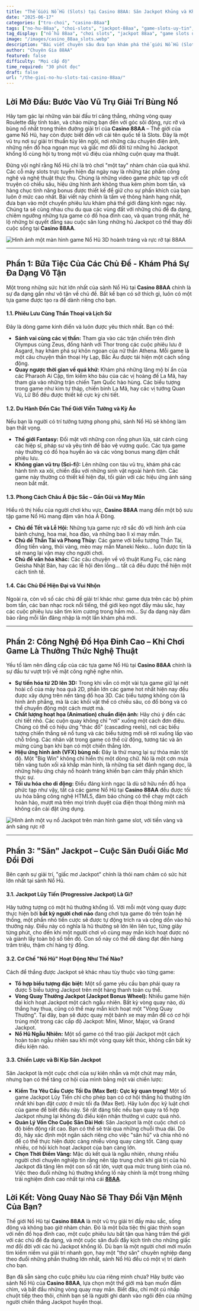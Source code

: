```yaml
---
title: "Thế Giới Nổ Hũ (Slots) tại Casino 88AA: Săn Jackpot Khủng và Khám Phá Các Tựa Game Đồ Họa Đỉnh Cao"
date: "2025-06-17"
categories: ["tro-choi", "casino-88aa"]
tags: ["no-hu-88aa", "choi-slots", "jackpot-88aa", "game-slots-uy-tin", "huong-dan-no-hu", "casino-online", "quay-hu"]
tag_display: ["nổ hũ 88aa", "chơi slots", "jackpot 88aa", "game slots uy tín", "hướng dẫn nổ hũ", "casino online", "quay hũ"]
image: "/images/casino_88aa_slots.webp"
description: "Bài viết chuyên sâu đưa bạn khám phá thế giới Nổ Hũ (Slots) tại Casino 88AA. Phân tích các chủ đề game đa dạng, chất lượng đồ họa đỉnh cao và cung cấp bí kíp để săn những hũ Jackpot khổng lồ."
author: "Chuyên Gia 88AA"
featured: false
difficulty: "Mọi cấp độ"
time_required: "30 phút đọc"
draft: false
url: "/the-gioi-no-hu-slots-tai-casino-88aa/"
---
```


## Lời Mở Đầu: Bước Vào Vũ Trụ Giải Trí Bùng Nổ

Hãy tạm gác lại những ván bài đấu trí căng thẳng, những vòng quay Roulette đầy tính toán, và chào mừng bạn đến với góc sôi động, rực rỡ và bùng nổ nhất trong thiên đường giải trí của **Casino 88AA** – Thế giới của game Nổ Hũ, hay còn được biết đến với cái tên quốc tế là Slots. Đây là một vũ trụ nơi sự giải trí thuần túy lên ngôi, nơi những câu chuyện điện ảnh, những nền đồ họa ngoạn mục và giấc mơ đổi đời từ những hũ Jackpot khổng lồ cùng hội tụ trong một vũ điệu của những cuộn quay ma thuật.

Đừng vội nghĩ rằng Nổ Hũ chỉ là trò chơi "một tay" nhàm chán của quá khứ. Các cỗ máy slots trực tuyến hiện đại ngày nay là những tác phẩm công nghệ và nghệ thuật thực thụ. Chúng là những video game phức tạp với cốt truyện có chiều sâu, hiệu ứng hình ảnh không thua kém phim bom tấn, và hàng chục tính năng bonus được thiết kế để giữ cho sự phấn khích của bạn luôn ở mức cao nhất. Bài viết này chính là tấm vé thông hành hạng nhất, đưa bạn vào một chuyến phiêu lưu khám phá thế giới đáng kinh ngạc này. Chúng ta sẽ cùng nhau chu du qua các vùng đất với những chủ đề đa dạng, chiêm ngưỡng những tựa game có đồ họa đỉnh cao, và quan trọng nhất, hé lộ những bí quyết đằng sau cuộc săn lùng những hũ Jackpot có thể thay đổi cuộc sống tại **Casino 88AA**.

![Hình ảnh một màn hình game Nổ Hũ 3D hoành tráng và rực rỡ tại 88AA](/images/casino_88aa_slots.webp)

---

## Phần 1: Bữa Tiệc Của Các Chủ Đề - Khám Phá Sự Đa Dạng Vô Tận

Một trong những sức hút lớn nhất của sảnh Nổ Hũ tại **Casino 88AA** chính là sự đa dạng gần như vô tận về chủ đề. Bất kể bạn có sở thích gì, luôn có một tựa game được tạo ra để dành riêng cho bạn.

#### **1.1. Phiêu Lưu Cùng Thần Thoại và Lịch Sử**
Đây là dòng game kinh điển và luôn được yêu thích nhất. Bạn có thể:
* **Sánh vai cùng các vị thần:** Tham gia vào các trận chiến trên đỉnh Olympus cùng Zeus, đồng hành với Thor trong các cuộc phiêu lưu ở Asgard, hay khám phá sự khôn ngoan của nữ thần Athena. Mỗi game là một câu chuyện thần thoại Hy Lạp, Bắc Âu được tái hiện một cách sống động.
* **Quay ngược thời gian về quá khứ:** Khám phá những lăng mộ bí ẩn của các Pharaoh Ai Cập, tìm kiếm kho báu của các vị hoàng đế La Mã, hay tham gia vào những trận chiến Tam Quốc hào hùng. Các biểu tượng trong game như kim tự tháp, chiến binh La Mã, hay các vị tướng Quan Vũ, Lữ Bố đều được thiết kế cực kỳ chi tiết.

#### **1.2. Du Hành Đến Các Thế Giới Viễn Tưởng và Kỳ Ảo**
Nếu bạn là người có trí tưởng tượng phong phú, sảnh Nổ Hũ sẽ không làm bạn thất vọng.
* **Thế giới Fantasy:** Đối mặt với những con rồng phun lửa, sát cánh cùng các hiệp sĩ, pháp sư và yêu tinh để bảo vệ vương quốc. Các tựa game này thường có đồ họa huyền ảo và các vòng bonus mang đậm chất phiêu lưu.
* **Không gian vũ trụ (Sci-fi):** Lên những con tàu vũ trụ, khám phá các hành tinh xa xôi, chiến đấu với những sinh vật ngoài hành tinh. Các game này thường có thiết kế hiện đại, tối giản với các hiệu ứng ánh sáng neon bắt mắt.

#### **1.3. Phong Cách Châu Á Đặc Sắc – Gần Gũi và May Mắn**
Hiểu rõ thị hiếu của người chơi khu vực, **Casino 88AA** mang đến một bộ sưu tập game Nổ Hũ mang đậm văn hóa Á Đông.
* **Chủ đề Tết và Lễ Hội:** Những tựa game rực rỡ sắc đỏ với hình ảnh của bánh chưng, hoa mai, hoa đào, và những bao lì xì may mắn.
* **Chủ đề Thần Tài và Phong Thủy:** Các game với biểu tượng Thần Tài, đồng tiền vàng, thỏi vàng, mèo may mắn Maneki Neko... luôn được tin là sẽ mang lại vận may cho người chơi.
* **Chủ đề văn hóa khác:** Các câu chuyện về võ thuật Kung Fu, các nàng Geisha Nhật Bản, hay các lễ hội đèn lồng... tất cả đều được thể hiện một cách tinh tế.

#### **1.4. Các Chủ Đề Hiện Đại và Vui Nhộn**
Ngoài ra, còn vô số các chủ đề giải trí khác như: game dựa trên các bộ phim bom tấn, các ban nhạc rock nổi tiếng, thế giới kẹo ngọt đầy màu sắc, hay các cuộc phiêu lưu săn tìm kim cương trong hầm mỏ... Sự đa dạng này đảm bảo rằng mỗi lần đăng nhập là một lần khám phá mới.

---

## Phần 2: Công Nghệ Đồ Họa Đỉnh Cao – Khi Chơi Game Là Thưởng Thức Nghệ Thuật

Yếu tố làm nên đẳng cấp của các tựa game Nổ Hũ tại **Casino 88AA** chính là sự đầu tư vượt trội về mặt công nghệ nghe nhìn.

* **Sự tiến hóa từ 2D lên 3D:** Trong khi vẫn có một vài tựa game giữ lại nét hoài cổ của máy hoa quả 2D, phần lớn các game hot nhất hiện nay đều được xây dựng trên nền tảng đồ họa 3D. Các biểu tượng không còn là hình ảnh phẳng, mà là các khối vật thể có chiều sâu, có đổ bóng và có thể chuyển động một cách mượt mà.
* **Chất lượng hoạt họa (Animation) chuẩn điện ảnh:** Hãy chú ý đến các chi tiết nhỏ. Các cuộn quay không chỉ "rơi" xuống một cách đơn điệu. Chúng có thể có hiệu ứng "thác đổ" (cascading reels), nơi các biểu tượng chiến thắng sẽ nổ tung và các biểu tượng mới sẽ rơi xuống lấp vào chỗ trống. Các nhân vật trong game có thể cử động, tương tác và ăn mừng cùng bạn khi bạn có một chiến thắng lớn.
* **Hiệu ứng hình ảnh (VFX) bùng nổ:** Đây là thứ mang lại sự thỏa mãn tột độ. Một "Big Win" không chỉ hiển thị một dòng chữ. Nó là một cơn mưa tiền vàng tuôn xối xả khắp màn hình, là những tia sét đánh ngang dọc, là những hiệu ứng cháy nổ hoành tráng khiến bạn cảm thấy phấn khích thực sự.
* **Tối ưu hóa cho di động:** Điều đáng kinh ngạc là dù sở hữu nền đồ họa phức tạp như vậy, tất cả các game Nổ Hũ tại **Casino 88AA** đều được tối ưu hóa bằng công nghệ HTML5, đảm bảo chúng có thể chạy một cách hoàn hảo, mượt mà trên mọi trình duyệt của điện thoại thông minh mà không cần cài đặt ứng dụng.

![Hình ảnh một vụ nổ Jackpot trên màn hình game slot, với tiền vàng và ánh sáng rực rỡ](/images/casino_88aa_jackpot.webp)

---

## Phần 3: "Săn" Jackpot – Cuộc Săn Đuổi Giấc Mơ Đổi Đời

Bên cạnh sự giải trí, "giấc mơ Jackpot" chính là thỏi nam châm có sức hút lớn nhất tại sảnh Nổ Hũ.

#### **3.1. Jackpot Lũy Tiến (Progressive Jackpot) Là Gì?**
Hãy tưởng tượng có một hũ thưởng khổng lồ. Với mỗi một vòng quay được thực hiện bởi **bất kỳ người chơi nào** đang chơi tựa game đó trên toàn hệ thống, một phần nhỏ tiền cược sẽ được tự động trích ra và cộng dồn vào hũ thưởng này. Điều này có nghĩa là hũ thưởng sẽ lớn lên liên tục, từng giây từng phút, cho đến khi một người chơi vô cùng may mắn kích hoạt được nó và giành lấy toàn bộ số tiền đó. Con số này có thể dễ dàng đạt đến hàng trăm triệu, thậm chí hàng tỷ đồng.

#### **3.2. Cơ Chế "Nổ Hũ" Hoạt Động Như Thế Nào?**
Cách để thắng được Jackpot sẽ khác nhau tùy thuộc vào từng game:
* **Tổ hợp biểu tượng đặc biệt:** Một số game yêu cầu bạn phải quay ra được 5 biểu tượng Jackpot trên một hàng thanh toán cụ thể.
* **Vòng Quay Thưởng Jackpot (Jackpot Bonus Wheel):** Nhiều game hiện đại kích hoạt Jackpot một cách ngẫu nhiên. Bất kỳ vòng quay nào, dù thắng hay thua, cũng có thể may mắn kích hoạt một "Vòng Quay Thưởng". Tại đây, bạn sẽ được quay một bánh xe may mắn để có cơ hội trúng một trong các cấp độ Jackpot: Mini, Minor, Major, và Grand Jackpot.
* **Nổ Hũ Ngẫu Nhiên:** Một số game có thể trao giải Jackpot một cách hoàn toàn ngẫu nhiên sau khi một vòng quay kết thúc, không cần bất kỳ điều kiện nào.

#### **3.3. Chiến Lược và Bí Kíp Săn Jackpot**
Săn Jackpot là một cuộc chơi của sự kiên nhẫn và một chút may mắn, nhưng bạn có thể tăng cơ hội của mình bằng một vài chiến lược:
* **Kiểm Tra Yêu Cầu Cược Tối Đa (Max Bet):** **Cực kỳ quan trọng!** Một số game Jackpot Lũy Tiến chỉ cho phép bạn có cơ hội thắng hũ thưởng lớn nhất khi bạn đặt cược ở mức tối đa (Max Bet). Hãy luôn đọc kỹ luật chơi của game để biết điều này. Sẽ rất đáng tiếc nếu bạn quay ra tổ hợp Jackpot nhưng lại không đủ điều kiện nhận thưởng vì cược quá nhỏ.
* **Quản Lý Vốn Cho Cuộc Săn Dài Hơi:** Săn Jackpot là một cuộc chơi có độ biến động rất cao. Bạn có thể sẽ trải qua những chuỗi thua dài. Do đó, hãy xác định một ngân sách riêng cho việc "săn hũ" và chia nhỏ nó để có thể thực hiện được càng nhiều vòng quay càng tốt. Càng quay nhiều, cơ hội kích hoạt Jackpot của bạn càng lớn.
* **Chọn Thời Điểm Vàng:** Mặc dù kết quả là ngẫu nhiên, nhưng nhiều người chơi chuyên nghiệp tin rằng nên tập trung chơi khi giá trị của hũ Jackpot đã tăng lên một con số rất lớn, vượt qua mức trung bình của nó. Việc theo đuổi những hũ thưởng khổng lồ này chính là một trong những trải nghiệm đỉnh cao nhất tại nhà cái [**88AA**](https://88aa.com.co "88AA").

## Lời Kết: Vòng Quay Nào Sẽ Thay Đổi Vận Mệnh Của Bạn?

Thế giới Nổ Hũ tại **Casino 88AA** là một vũ trụ giải trí đầy màu sắc, sống động và không bao giờ nhàm chán. Đó là một bữa tiệc thị giác thịnh soạn với nền đồ họa đỉnh cao, một cuộc phiêu lưu bất tận qua hàng trăm thế giới với các chủ đề đa dạng, và một cuộc săn đuổi đầy kịch tính cho những giấc mơ đổi đời với các hũ Jackpot khổng lồ. Dù bạn là một người chơi mới muốn tìm kiếm niềm vui giải trí nhanh gọn, hay một "thợ săn" chuyên nghiệp đang theo đuổi những phần thưởng lớn nhất, sảnh Nổ Hũ đều có một vị trí dành cho bạn.

Bạn đã sẵn sàng cho cuộc phiêu lưu của riêng mình chưa? Hãy bước vào sảnh Nổ Hũ của **Casino 88AA**, lựa chọn một thế giới mà bạn muốn đắm chìm, và bắt đầu những vòng quay may mắn. Biết đâu, chỉ một cú nhấp chuột tiếp theo thôi, chính bạn sẽ là người ghi danh vào ngôi đền của những người chiến thắng Jackpot huyền thoại.
